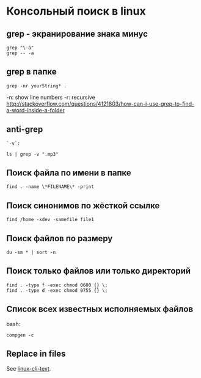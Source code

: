 # Консольный поиск в linux

## grep - экранирование знака минус

	grep "\-a"
	grep -- -a

## grep в папке

	grep -nr yourString* .

-n: show line numbers
-r: recursive
http://stackoverflow.com/questions/4121803/how-can-i-use-grep-to-find-a-word-inside-a-folder

## anti-grep

	`-v`:

	ls | grep -v ".mp3"

## Поиск файла по имени в папке

	find . -name \*FILENAME\* -print

## Поиск синонимов по жёсткой ссылке

	find /home -xdev -samefile file1

## Поиск файлов по размеру

	du -sm * | sort -n

## Поиск только файлов или только директорий

	find . -type f -exec chmod 0600 {} \;
	find . -type d -exec chmod 0755 {} \;

## Список всех известных исполняемых файлов

bash:

`compgen -c`

## Replace in files

See [linux-cli-text](./linux-cli-text).